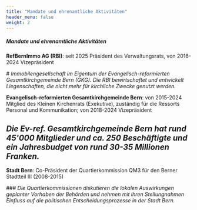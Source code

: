 ```yaml
---
title: "Mandate und ehrenamtliche Aktivitäten"
header_menu: false
weight: 2
---
```

##### Mandate und ehrenamtliche Aktivitäten

**RefBernImmo AG (RBI)**: seit 2025 Präsident des Verwaltungsrats, von 2016-2024 Vizepräsident  

# *Immobilengesellschaft im Eigentum der Evangelisch-reformierten Gesamtkirchgemeinde Bern (GKG). Die RBI bewirtschaftet und entwickelt Liegenschaften, die nicht mehr für kirchliche Zwecke genutzt werden.*

**Evangelisch-reformierten Gesamtkirchgemeinde Bern**: von 2015-2024 Mitglied des Kleinen Kirchenrats (Exekutive), zuständig für die Ressorts Personal und Kommunikation; von 2018-2024 Vizepräsident

## *Die Ev-ref. Gesamtkirchgemeinde Bern hat rund 45'000 Mitglieder und ca. 250 Beschäftigte und ein Jahresbudget von rund 30-35 Millionen Franken.*
 
**Stadt Bern**: Co-Präsident der Quartierkommission QM3 für den Berner Stadtteil III (2008-2015)  

### *Die Quartierkommissionen diskutieren die lokalen Auswirkungen geplanter Vorhaben der Behörden und nehmen mit ihren Stellungnahmen Einfluss auf die politischen Entscheidungsprozesse in der Stadt Bern.* 
